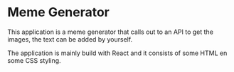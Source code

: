 # Meme Generator

This application is a meme generator that calls out to an API to get the images, the text can be added by yourself. 

The application is mainly build with React and it consists of some HTML en some CSS styling. 

